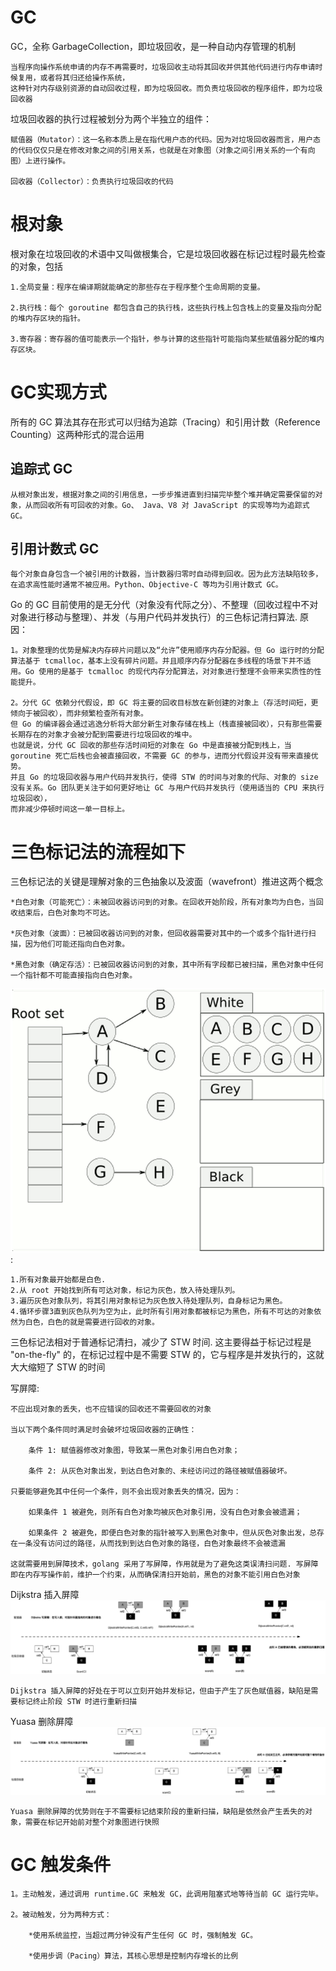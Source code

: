 # GC
GC，全称 GarbageCollection，即垃圾回收，是一种自动内存管理的机制

    当程序向操作系统申请的内存不再需要时，垃圾回收主动将其回收并供其他代码进行内存申请时候复用，或者将其归还给操作系统，
    这种针对内存级别资源的自动回收过程，即为垃圾回收。而负责垃圾回收的程序组件，即为垃圾回收器

垃圾回收器的执行过程被划分为两个半独立的组件：

    赋值器（Mutator）：这一名称本质上是在指代用户态的代码。因为对垃圾回收器而言，用户态的代码仅仅只是在修改对象之间的引用关系，也就是在对象图（对象之间引用关系的一个有向图）上进行操作。
    
    回收器（Collector）：负责执行垃圾回收的代码

# 根对象
根对象在垃圾回收的术语中又叫做根集合，它是垃圾回收器在标记过程时最先检查的对象，包括
    
    1.全局变量：程序在编译期就能确定的那些存在于程序整个生命周期的变量。
    
    2.执行栈：每个 goroutine 都包含自己的执行栈，这些执行栈上包含栈上的变量及指向分配的堆内存区块的指针。
    
    3.寄存器：寄存器的值可能表示一个指针，参与计算的这些指针可能指向某些赋值器分配的堆内存区块。

# GC实现方式
所有的 GC 算法其存在形式可以归结为追踪（Tracing）和引用计数（Reference Counting）这两种形式的混合运用
## 追踪式 GC

    从根对象出发，根据对象之间的引用信息，一步步推进直到扫描完毕整个堆并确定需要保留的对象，从而回收所有可回收的对象。Go、 Java、V8 对 JavaScript 的实现等均为追踪式 GC。

## 引用计数式 GC

    每个对象自身包含一个被引用的计数器，当计数器归零时自动得到回收。因为此方法缺陷较多，在追求高性能时通常不被应用。Python、Objective-C 等均为引用计数式 GC。

Go 的 GC 目前使用的是无分代（对象没有代际之分）、不整理（回收过程中不对对象进行移动与整理）、并发（与用户代码并发执行）的三色标记清扫算法.
原因：

    1。对象整理的优势是解决内存碎片问题以及“允许”使用顺序内存分配器。但 Go 运行时的分配算法基于 tcmalloc，基本上没有碎片问题。并且顺序内存分配器在多线程的场景下并不适用。Go 使用的是基于 tcmalloc 的现代内存分配算法，对对象进行整理不会带来实质性的性能提升。

    2。分代 GC 依赖分代假设，即 GC 将主要的回收目标放在新创建的对象上（存活时间短，更倾向于被回收），而非频繁检查所有对象。
    但 Go 的编译器会通过逃逸分析将大部分新生对象存储在栈上（栈直接被回收），只有那些需要长期存在的对象才会被分配到需要进行垃圾回收的堆中。
    也就是说，分代 GC 回收的那些存活时间短的对象在 Go 中是直接被分配到栈上，当 goroutine 死亡后栈也会被直接回收，不需要 GC 的参与，进而分代假设并没有带来直接优势。
    并且 Go 的垃圾回收器与用户代码并发执行，使得 STW 的时间与对象的代际、对象的 size 没有关系。Go 团队更关注于如何更好地让 GC 与用户代码并发执行（使用适当的 CPU 来执行垃圾回收），
    而非减少停顿时间这一单一目标上。
    


# 三色标记法的流程如下 
三色标记法的关键是理解对象的三色抽象以及波面（wavefront）推进这两个概念
    
    *白色对象（可能死亡）：未被回收器访问到的对象。在回收开始阶段，所有对象均为白色，当回收结束后，白色对象均不可达。

    *灰色对象（波面）：已被回收器访问到的对象，但回收器需要对其中的一个或多个指针进行扫描，因为他们可能还指向白色对象。
    
    *黑色对象（确定存活）：已被回收器访问到的对象，其中所有字段都已被扫描，黑色对象中任何一个指针都不可能直接指向白色对象。

![参考动图过程](./GC_dynamic.gif):

    1.所有对象最开始都是白色.
    2.从 root 开始找到所有可达对象，标记为灰色，放入待处理队列。
    3.遍历灰色对象队列，将其引用对象标记为灰色放入待处理队列，自身标记为黑色。
    4.循环步骤3直到灰色队列为空为止，此时所有引用对象都被标记为黑色，所有不可达的对象依然为白色，白色的就是需要进行回收的对象。

三色标记法相对于普通标记清扫，减少了 STW 时间. 这主要得益于标记过程是 "on-the-fly" 的，在标记过程中是不需要 STW 的，它与程序是并发执行的，这就大大缩短了 STW 的时间


写屏障:

    不应出现对象的丢失，也不应错误的回收还不需要回收的对象

	当以下两个条件同时满足时会破坏垃圾回收器的正确性：
    
        条件 1: 赋值器修改对象图，导致某一黑色对象引用白色对象；
        
        条件 2: 从灰色对象出发，到达白色对象的、未经访问过的路径被赋值器破坏。
    
    只要能够避免其中任何一个条件，则不会出现对象丢失的情况，因为：
    
        如果条件 1 被避免，则所有白色对象均被灰色对象引用，没有白色对象会被遗漏；
        
        如果条件 2 被避免，即便白色对象的指针被写入到黑色对象中，但从灰色对象出发，总存在一条没有访问过的路径，从而找到到达白色对象的路径，白色对象最终不会被遗漏 

    这就需要用到屏障技术，golang 采用了写屏障，作用就是为了避免这类误清扫问题. 写屏障即在内存写操作前，维护一个约束，从而确保清扫开始前，黑色的对象不能引用白色对象
Dijkstra 插入屏障
![](.gc_images/write_barrier_dijkstra.png)

    Dijkstra 插入屏障的好处在于可以立刻开始并发标记，但由于产生了灰色赋值器，缺陷是需要标记终止阶段 STW 时进行重新扫描

Yuasa 删除屏障
![](.gc_images/write_barrier_Yuasa.png)

    Yuasa 删除屏障的优势则在于不需要标记结束阶段的重新扫描，缺陷是依然会产生丢失的对象，需要在标记开始前对整个对象图进行快照

# GC 触发条件

    1。主动触发，通过调用 runtime.GC 来触发 GC，此调用阻塞式地等待当前 GC 运行完毕。
    
    2。被动触发，分为两种方式：
    
        *使用系统监控，当超过两分钟没有产生任何 GC 时，强制触发 GC。
        
        *使用步调（Pacing）算法，其核心思想是控制内存增长的比例



